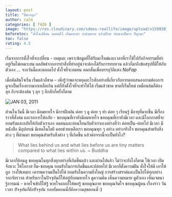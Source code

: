 ```yaml
---
layout: post
title: "ปีศาจบุก"
author: calm
categories: [ f426 ]
image: "https://res.cloudinary.com/sdees-reallife/image/upload/v1599301040/2013-02-03_10-48-12_502_Thalang.jpg"
beforetoc: "ตั้งใจเปลี่ยน อดทนไว้ เริ่มและทำ กำลังสบาย แล้วผีร้าย กับพวกปีศาจ ก็บุกมา"
toc: false
rating: 4.5
---
```

เริ่มจากการตั้งใจที่จะเปลี่ยน - เหตุผล: เพราะข้อมูลที่ได้รับมาใหม่และเวลาที่เราใช้ไปกับกิจกรรมที่ทำอยู่เริ่มไม่เหมาะสม ผลลัพธ์จากการทำสิ่งที่ทำอยู่น่าจะต้องได้รับการทบทวน แล้วก็มาถึงข้อสรุปที่มีให้กับตัวเอง ... จากวันนี้และตลอดไป ตั้งใจที่จะอดทน อดกลั้นเพื่อบรรลุวิถีแห่ง *NoFap*

เมื่อตัดสินใจเริ่ม เริ่มแล้วก็ขาด - เพิ่งรู้ว่าพอจะหยุดอะไรสักอย่างที่เกี่ยวกับการตอบสนองกามต้องการ ดูจะเป็นเรื่องยากมากเหลือเกิน แต่ก็ยังตั้งใจที่จะทำให้ได้ เริ่มแล้วขาด ขาดก็เริ่มใหม่ เหมือนล้มก็ต้องลุก ถึงจะต้องล้ม ๆ ลุก ๆ อีกสักกี่ครั้งก็ตาม

![JAN 03, 2011](https://res.cloudinary.com/sdees-reallife/image/upload/v1555236899/SAM_0665.jpg)

ส่วนในวันนี้ มีเวลา มีลมหายใจ มีการฝึกฝน ค่อย ๆ ดู ค่อย ๆ ทำ ค่อย ๆ เรียนรู้ มีอายุที่มากขึ้น มีเรื่องราวที่สั่งสม และรอการให้อภัย - ขอบคุณที่เรายังมีลมหายใจ ขอบคุณที่เรายังมีเวลา และมีโอกกาสที่จะยอมรับและอภัยให้กับตัวเราเอง อดทนและอ่อนโยนกับตัวเราเองอย่างที่ว่า ค่อยเป็น-ค่อยไป มีเวลา มีหนังสือ มีอุปกรณ์ มีเทคโนโลยี คอยช่วยเหลือเรา ขอบคุณทุก ๆ อย่าง อย่างจริงใจ ขอบคุณสำหรับสิ่งต่าง ๆ ที่ผ่านมา ขอบคุณสำหรับสิ่งต่าง ๆ ที่เกิดขึ้น แล้วต่อจากนี้จะเป็นยังไง?

> What lies behind us and what lies before us are tiny matters compared to what lies within us. ~ Buddha

มีเวลาก็ย้อนดู ขอบคุณในทุกสิ่งทุกอย่างที่เกิดขึ้นแล้ว และผ่านไปแล้ว ไม่ว่าจะยังไงก็ตาม ใช้เวลา เปิดจังหวะ ให้โอกาส ยิ้ม-ขอบคุณ ยอมรับในการเกิดขึ้นและปล่อยไป มีเวลาก็ตั้งความฝัน ตั้งใจให้ดี เอาให้ถูก วางให้เหมาะ เคารพความเป็นไปได้ ยอมรับในความยิ่งใหญ่ การสร้างสรรค์และเป็นไปได้ทุกอย่างจากจักรวาล สำหรับเราในปัจจุบันก็ให้อยู่กับลมหายใจ ดูความคิด เห็นความหมาย ดูตัวเอง เห็นเจตนา รู้อารมณ์ - หายใจเข้าก็ให้รู้ หายใจออกก็ให้พอรู้ ขอบคุณกาย ขอบคุณจิตใจ ขอบคุณผู้คน เรื่องราว วันเวลา *ปัจจุบันก็คือปัจจุบัน รอยยิ้มตอนนี้ก็คือความสุขตอนนี้* :)

